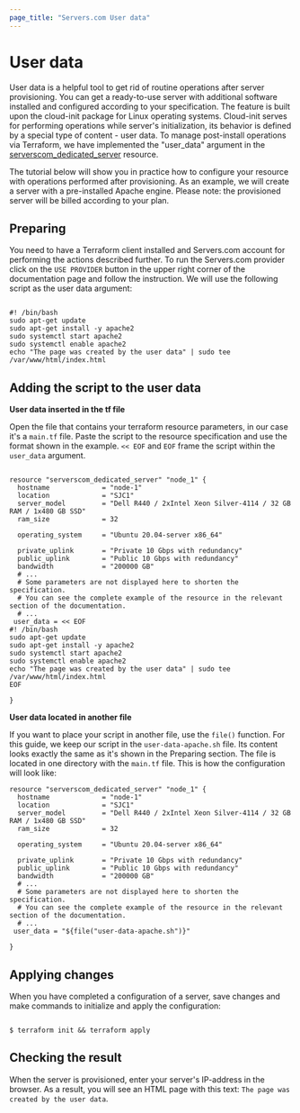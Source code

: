 ```yaml
---
page_title: "Servers.com User data"
---
```


# User data

User data is a helpful tool to get rid of routine operations after server provisioning. You can get a ready-to-use server with additional software installed and configured according to your specification. The feature is built upon the cloud-init package for Linux operating systems. Cloud-init serves for performing operations while server's initialization, its behavior is defined by a special type of content - user data. To manage post-install operations via Terraform, we have implemented the "user_data" argument in the [serverscom_dedicated_server](https://registry.terraform.io/providers/serverscom/serverscom/latest/docs/resources/dedicated_server) resource.

The tutorial below will show you in practice how to configure your resource with operations performed after provisioning. As an example, we will create a server with a pre-installed Apache engine. Please note: the provisioned server will be billed according to your plan.
## Preparing

You need to have a Terraform client installed and Servers.com account for performing the actions described further. To run the Servers.com provider click on the `USE PROVIDER` button in the upper right corner of the documentation page and follow the instruction. We will use the following script as the user data argument:

```

#! /bin/bash
sudo apt-get update
sudo apt-get install -y apache2
sudo systemctl start apache2
sudo systemctl enable apache2
echo "The page was created by the user data" | sudo tee /var/www/html/index.html

```
## Adding the script to the user data

**User data inserted in the tf file**

Open the file that contains your terraform resource parameters, in our case it's a `main.tf` file. Paste the script to the resource specification and use the format shown in the example. `<< EOF` and `EOF` frame the script within the `user_data` argument.

```

resource "serverscom_dedicated_server" "node_1" {
  hostname             = "node-1"
  location             = "SJC1"
  server_model         = "Dell R440 / 2xIntel Xeon Silver-4114 / 32 GB RAM / 1x480 GB SSD"
  ram_size             = 32

  operating_system     = "Ubuntu 20.04-server x86_64"

  private_uplink       = "Private 10 Gbps with redundancy"
  public_uplink        = "Public 10 Gbps with redundancy"
  bandwidth            = "200000 GB"
  # ...
  # Some parameters are not displayed here to shorten the specification.
  # You can see the complete example of the resource in the relevant section of the documentation.
  # ...
 user_data = << EOF
#! /bin/bash
sudo apt-get update
sudo apt-get install -y apache2
sudo systemctl start apache2
sudo systemctl enable apache2
echo "The page was created by the user data" | sudo tee /var/www/html/index.html
EOF
  
}

```

**User data located in another file**

If you want to place your script in another file, use the `file()` function. For this guide, we keep our script in the `user-data-apache.sh` file. Its content looks exactly the same as it's shown in the Preparing section. The file is located in one directory with the `main.tf` file. This is how the configuration will look like:
```
resource "serverscom_dedicated_server" "node_1" {
  hostname             = "node-1"
  location             = "SJC1"
  server_model         = "Dell R440 / 2xIntel Xeon Silver-4114 / 32 GB RAM / 1x480 GB SSD"
  ram_size             = 32

  operating_system     = "Ubuntu 20.04-server x86_64"

  private_uplink       = "Private 10 Gbps with redundancy"
  public_uplink        = "Public 10 Gbps with redundancy"
  bandwidth            = "200000 GB"
  # ...
  # Some parameters are not displayed here to shorten the specification.
  # You can see the complete example of the resource in the relevant section of the documentation.
  # ...
 user_data = "${file("user-data-apache.sh")}"
  
}
```
## Applying changes

When you have completed a configuration of a server, save changes and make commands to initialize and apply the configuration:

```

$ terraform init && terraform apply

```
## Checking the result

When the server is provisioned, enter your server's IP-address in the browser. As a result, you will see an HTML page with this text:
`The page was created by the user data`.
